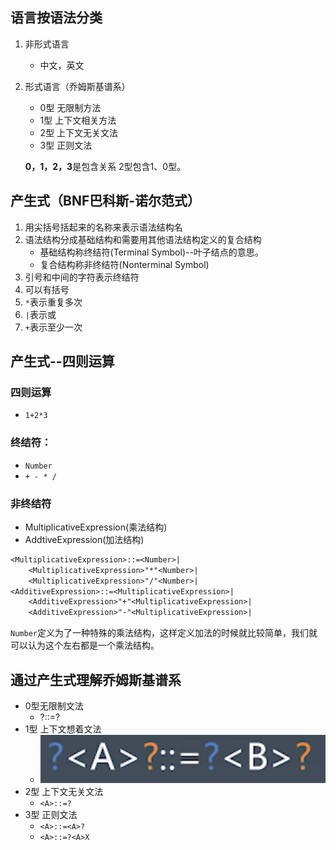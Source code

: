 ## 语言按语法分类
1. 非形式语言
    - 中文，英文
2. 形式语言（乔姆斯基谱系）
    - 0型 无限制方法
    - 1型 上下文相关方法
    - 2型 上下文无关文法
    - 3型 正则文法

    **0，1，2，3**是包含关系 2型包含1、0型。

## 产生式（BNF巴科斯-诺尔范式）
1. 用尖括号括起来的名称来表示语法结构名
1. 语法结构分成基础结构和需要用其他语法结构定义的复合结构
    - 基础结构称终结符(Terminal Symbol)--叶子结点的意思。
    - 复合结构称非终结符(Nonterminal Symbol)
1. 引号和中间的字符表示终结符
1. 可以有括号
1. `*`表示重复多次
1. `|`表示或
1. `+`表示至少一次

## 产生式--四则运算
### 四则运算
- `1+2*3`
### 终结符：
- `Number`
- `+ - * /`
### 非终结符
- MultiplicativeExpression(乘法结构)
- AddtiveExpression(加法结构)

```txt
<MultiplicativeExpression>::=<Number>|
    <MultiplicativeExpression>"*"<Number>|
    <MultiplicativeExpression>"/"<Number>|
<AdditiveExpression>::=<MultiplicativeExpression>|
    <AdditiveExpression>"+"<MultiplicativeExpression>|
    <AdditiveExpression>"-"<MultiplicativeExpression>|
```
`Number`定义为了一种特殊的乘法结构，这样定义加法的时候就比较简单，我们就可以认为这个左右都是一个乘法结构。

## 通过产生式理解乔姆斯基谱系
- 0型无限制文法
    - ?::=?
- 1型 上下文想着文法
    - ![](img/02.png)
- 2型 上下文无关文法
    - `<A>::=?`
- 3型 正则文法
    - `<A>::=<A>?`
    - `<A>::=?<A>X`
    
